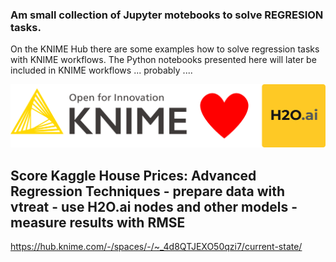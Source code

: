 ### Am small collection of Jupyter motebooks to solve REGRESION tasks.

On the KNIME Hub there are some examples how to solve regression tasks with KNIME workflows. The Python notebooks presented here will later be included in KNIME workflows ... probably ....


![KNIME loves H2O.ai](KNIME_loves_h2o.png)


## Score Kaggle House Prices: Advanced Regression Techniques - prepare data with vtreat - use H2O.ai nodes and other models - measure results with RMSE

https://hub.knime.com/-/spaces/-/~_4d8QTJEXO50qzi7/current-state/
